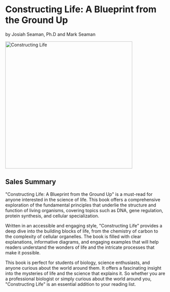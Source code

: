 # Constructing Life: A Blueprint from the Ground Up

by Josiah Seaman, Ph.D and Mark Seaman


<a href="/static/images/Shrinking-World-Pubs/Genetics/ConstructingLife.png">
<img src="/static/images/Shrinking-World-Pubs/Genetics/ConstructingLife.png"
style='max-width: 100%;' width="400" alt="Constructing Life">
</a>


## Sales Summary

"Constructing Life: A Blueprint from the Ground Up" is a must-read for anyone interested in the
science of life. This book offers a comprehensive exploration of the fundamental principles that
underlie the structure and function of living organisms, covering topics such as DNA, gene
regulation, protein synthesis, and cellular specialization. 

Written in an accessible and engaging style, "Constructing Life" provides a deep dive into the
building blocks of life, from the chemistry of carbon to the complexity of cellular organelles. The
book is filled with clear explanations, informative diagrams, and engaging examples that will help
readers understand the wonders of life and the intricate processes that make it possible.

This book is perfect for students of biology, science enthusiasts, and anyone curious about the
world around them. It offers a fascinating insight into the mysteries of life and the science that
explains it. So whether you are a professional biologist or simply curious about the world around
you, "Constructing Life" is an essential addition to your reading list.

